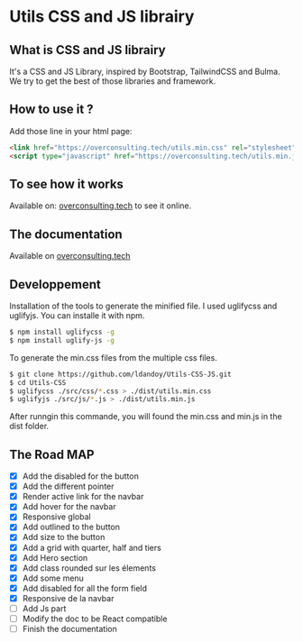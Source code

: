 # Utils CSS and JS librairy

## What is CSS and JS librairy

It's a CSS and JS Library, inspired by Bootstrap, TailwindCSS and Bulma.
We try to get the best of those libraries and framework.

## How to use it ?

Add those line in your html page:

```html
<link href="https://overconsulting.tech/utils.min.css" rel="stylesheet" />
<script type="javascript" href="https://overconsulting.tech/utils.min.js"></script>
```

## To see how it works

Available on: [overconsulting.tech](https://overconsulting.tech) to see it online.

## The documentation

Available on [overconsulting.tech](https://overconsulting.tech)

## Developpement

Installation of the tools to generate the minified file. I used uglifycss and uglifyjs. You can installe it with npm.

```bash
$ npm install uglifycss -g
$ npm install uglify-js -g
```
To generate the min.css files from the multiple css files.

```bash
$ git clone https://github.com/ldandoy/Utils-CSS-JS.git
$ cd Utils-CSS
$ uglifycss ./src/css/*.css > ./dist/utils.min.css
$ uglifyjs ./src/js/*.js > ./dist/utils.min.js
```
After runngin this commande, you will found the min.css and min.js in the dist folder.

## The Road MAP

- [x] Add the disabled for the button
- [x] Add the different pointer
- [x] Render active link for the navbar
- [X] Add hover for the navbar
- [X] Responsive global
- [X] Add outlined to the button
- [X] Add size to the button
- [X] Add a grid with quarter, half and tiers
- [X] Add Hero section
- [X] Add class rounded sur les élements
- [X] Add some menu
- [X] Add disabled for all the form field
- [X] Responsive de la navbar
- [ ] Add Js part
- [ ] Modify the doc to be React compatible
- [ ] Finish the documentation